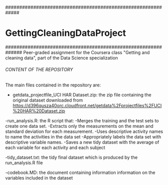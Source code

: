 #############################################################
# GettingCleaningDataProject
##############################################################
Peer-graded assignment for the Coursera class "Getting and cleaning data", part of the Data Science specialization

###### CONTENT OF THE REPOSITORY #####
The  main files contained in the repository are:

- getdata_projectfile_UCI HAR Dataset.zip: the zip file containing the original dataset downloaded from https://d396qusza40orc.cloudfront.net/getdata%2Fprojectfiles%2FUCI%20HAR%20Dataset.zip

-run_analysis.R: the R script that:
   -Merges the training and the test sets to create one data set.
   -Extracts only the measurements on the mean and standard deviation for each measurement.
   -Uses descriptive activity names to name the activities in the data set
   -Appropriately labels the data set with descriptive variable names.
   -Saves a new tidy dataset with the average of each variable for each activity and each subject

-tidy_dataset.txt: the tidy final dataset which is produced by the run_analysis.R file

-codebook.MD: the document containing information information on the variables included in the dataset
                 
